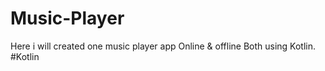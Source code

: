 # Music-Player
Here i will created one music player app Online &amp; offline Both using Kotlin. #Kotlin
